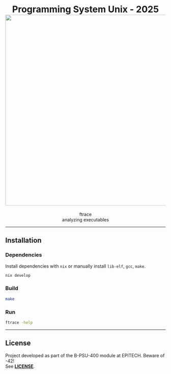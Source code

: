 <h1 align="center">
   Programming System Unix - 2025<br>
  <img src="https://raw.githubusercontent.com/catppuccin/catppuccin/main/assets/palette/macchiato.png" width="600px"/>
  <br>
</h1>

<p align="center">
  ftrace<br>
    analyzing executables
</p>

---

## Installation

### Dependencies

Install dependencies with `nix` or manually install `lib-elf`, `gcc`, `make`.

```bash
nix develop
```

### Build

```bash
make
```

### Run

```bash
ftrace -help
```

---

## License

Project developed as part of the B-PSU-400 module at EPITECH. Beware of -42!<br>
See [**LICENSE**](/LICENSE.md).
